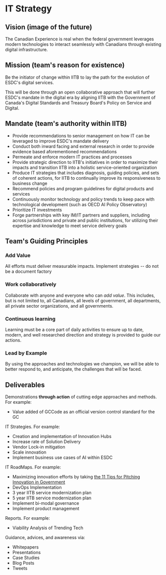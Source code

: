 # IT Strategy 

## Vision (image of the future) 

The Canadian Experience is real when the federal government leverages modern technologies to interact seamlessly with Canadians through existing digital infrastructure.

## Mission (team's reason for existence)

Be the initiator of change within IITB to lay the path for the evolution of ESDC's digital services.

This will be done through an open collaborative approach that will further ESDC's mandate in the digital era by aligning IITB with the Government of Canada's Digital Standards and Treasury Board's Policy on Service and Digital.

## Mandate (team's authority within IITB)

- Provide recommendations to senior management on how IT can be leveraged to improve ESDC's mandate delivery 
- Conduct both inward facing and external research in order to provide evidence based aforementioned recommendations 
- Permeate and enforce modern IT practices and processes 
- Provide strategic direction to IITB's initiatives in order to maximize their impacts and transition IITB into a holistic service-oriented organization
- Produce IT strategies that includes diagnosis, guiding policies, and sets of coherent actions, for IITB to continually improve its responsiveness to business change
- Recommend policies and program guidelines for digital products and services
- Continuously monitor technology and policy trends to keep pace with technological development (such as OECD AI Policy Observatory)
- Prioritize IT investments
- Forge partnerships with key IM/IT partners and suppliers, including across jurisdictions and private and public institutions, for utilizing their expertise and knowledge to meet service delivery goals

## Team's Guiding Principles 

### Add Value

All efforts must deliver measurable impacts. Implement strategies -- do not be a document factory 

### Work collaboratively

Collaborate with anyone and everyone who can _add value_. This includes, but is not limited to, all Canadians, all levels of government, all departments, all private sector organizations, and all governments. 

### Continuous learning

Learning must be a core part of daily activities to ensure up to date, modern, and well researched direction and strategy is provided to guide our actions. 

### Lead by Example

By using the approaches and technologies we champion, we will be able to better respond to, and anticipate, the challenges that will be faced. 

## Deliverables

Demonstrations **through action** of cutting edge approaches and methods. For example:
- Value added of GCCode as an official version control standard for the GC

IT Strategies. For example:
- Creation and implementation of Innovation Hubs
- Increase rate of Solution Delivery 
- Vendor Lock-in mitigation
- Scale innovation
- Implement business use cases of AI within ESDC

 IT RoadMaps. For example:
- Maximizing innovation efforts by taking [the 11 Tips for Pitching Innovation in Government](https://medium.com/gc-entrepreneur/11-tips-for-pitching-innovation-in-government-9fceac5a3c9)
- DevOps Implementation 
- 3 year IITB service modernization plan
- 5 year IITB service modernization plan
- Implement bi-modal governance
- Implement product management

Reports. For example:
- Viability Analysis of Trending Tech

Guidance, advices, and awareness via:
- Whitepapers
- Presentations
- Case Studies
- Blog Posts
- Tweets

